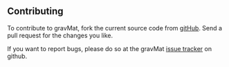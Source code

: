 Contributing
---------------------------------------
To contribute to gravMat, fork the current source code from
  [gitHub](https://github.com/Yamakuzure/gravMat/).
Send a pull request for the changes you like.

If you want to report bugs, please do so at the gravMat
  [issue tracker](https://github.com/Yamakuzure/gravMat/issues)
on github.
